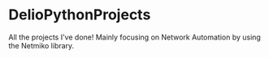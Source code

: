 # DelioPythonProjects
All the projects I've done! Mainly focusing on Network Automation by using the Netmiko library.
